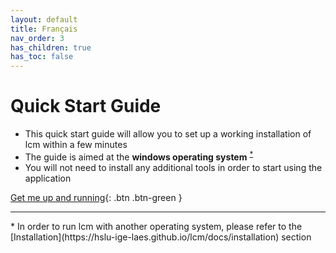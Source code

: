 ```yaml
---
layout: default
title: Français
nav_order: 3
has_children: true
has_toc: false
---
```


# Quick Start Guide

- This quick start guide will allow you to set up a working installation of lcm within a few minutes
- The guide is aimed at the **windows operating system** <sup><a href="#windows">*</a></sup> 
- You will not need to install any additional tools in order to start using the application

[Get me up and running](https://hslu-ige-laes.github.io/lcm/docs/quickStartGuide/fr/gettingStarted/){: .btn .btn-green }

<hr>
<a id="windows">*</a> In order to run lcm with another operating system, please refer to the [Installation](https://hslu-ige-laes.github.io/lcm/docs/installation) section 
<br>
